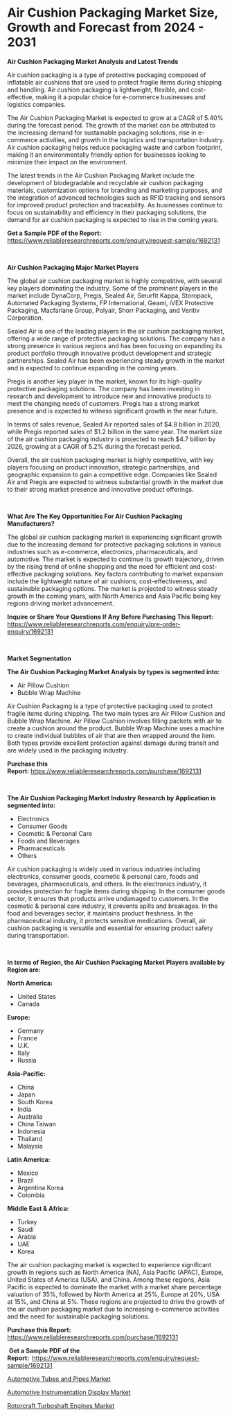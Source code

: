 <p><h1>Air Cushion Packaging Market Size, Growth and Forecast from 2024 - 2031</h1></p><p><strong>Air Cushion Packaging Market Analysis and Latest Trends</strong></p>
<p><p>Air cushion packaging is a type of protective packaging composed of inflatable air cushions that are used to protect fragile items during shipping and handling. Air cushion packaging is lightweight, flexible, and cost-effective, making it a popular choice for e-commerce businesses and logistics companies.</p><p>The Air Cushion Packaging Market is expected to grow at a CAGR of 5.40% during the forecast period. The growth of the market can be attributed to the increasing demand for sustainable packaging solutions, rise in e-commerce activities, and growth in the logistics and transportation industry. Air cushion packaging helps reduce packaging waste and carbon footprint, making it an environmentally friendly option for businesses looking to minimize their impact on the environment.</p><p>The latest trends in the Air Cushion Packaging Market include the development of biodegradable and recyclable air cushion packaging materials, customization options for branding and marketing purposes, and the integration of advanced technologies such as RFID tracking and sensors for improved product protection and traceability. As businesses continue to focus on sustainability and efficiency in their packaging solutions, the demand for air cushion packaging is expected to rise in the coming years.</p></p>
<p><strong>Get a Sample PDF of the Report:&nbsp;</strong> <a href="https://www.reliableresearchreports.com/enquiry/request-sample/1692131">https://www.reliableresearchreports.com/enquiry/request-sample/1692131</a></p>
<p>&nbsp;</p>
<p><strong>Air Cushion Packaging Major Market Players</strong></p>
<p><p>The global air cushion packaging market is highly competitive, with several key players dominating the industry. Some of the prominent players in the market include DynaCorp, Pregis, Sealed Air, Smurfit Kappa, Storopack, Automated Packaging Systems, FP International, Geami, iVEX Protective Packaging, Macfarlane Group, Polyair, Shorr Packaging, and Veritiv Corporation.</p><p>Sealed Air is one of the leading players in the air cushion packaging market, offering a wide range of protective packaging solutions. The company has a strong presence in various regions and has been focusing on expanding its product portfolio through innovative product development and strategic partnerships. Sealed Air has been experiencing steady growth in the market and is expected to continue expanding in the coming years.</p><p>Pregis is another key player in the market, known for its high-quality protective packaging solutions. The company has been investing in research and development to introduce new and innovative products to meet the changing needs of customers. Pregis has a strong market presence and is expected to witness significant growth in the near future.</p><p>In terms of sales revenue, Sealed Air reported sales of $4.8 billion in 2020, while Pregis reported sales of $1.2 billion in the same year. The market size of the air cushion packaging industry is projected to reach $4.7 billion by 2026, growing at a CAGR of 5.2% during the forecast period.</p><p>Overall, the air cushion packaging market is highly competitive, with key players focusing on product innovation, strategic partnerships, and geographic expansion to gain a competitive edge. Companies like Sealed Air and Pregis are expected to witness substantial growth in the market due to their strong market presence and innovative product offerings.</p></p>
<p>&nbsp;</p>
<p><strong>What Are The Key Opportunities For Air Cushion Packaging Manufacturers?</strong></p>
<p><p>The global air cushion packaging market is experiencing significant growth due to the increasing demand for protective packaging solutions in various industries such as e-commerce, electronics, pharmaceuticals, and automotive. The market is expected to continue its growth trajectory, driven by the rising trend of online shopping and the need for efficient and cost-effective packaging solutions. Key factors contributing to market expansion include the lightweight nature of air cushions, cost-effectiveness, and sustainable packaging options. The market is projected to witness steady growth in the coming years, with North America and Asia Pacific being key regions driving market advancement.</p></p>
<p><strong>Inquire or Share Your Questions If Any Before Purchasing This Report:</strong> <a href="https://www.reliableresearchreports.com/enquiry/pre-order-enquiry/1692131">https://www.reliableresearchreports.com/enquiry/pre-order-enquiry/1692131</a></p>
<p>&nbsp;</p>
<p><strong>Market Segmentation</strong></p>
<p><strong>The Air Cushion Packaging Market Analysis by types is segmented into:</strong></p>
<p><ul><li>Air Pillow Cushion</li><li>Bubble Wrap Machine</li></ul></p>
<p><p>Air Cushion Packaging is a type of protective packaging used to protect fragile items during shipping. The two main types are Air Pillow Cushion and Bubble Wrap Machine. Air Pillow Cushion involves filling packets with air to create a cushion around the product. Bubble Wrap Machine uses a machine to create individual bubbles of air that are then wrapped around the item. Both types provide excellent protection against damage during transit and are widely used in the packaging industry.</p></p>
<p><strong>Purchase this Report:&nbsp;</strong><a href="https://www.reliableresearchreports.com/purchase/1692131">https://www.reliableresearchreports.com/purchase/1692131</a></p>
<p>&nbsp;</p>
<p><strong>The Air Cushion Packaging Market Industry Research by Application is segmented into:</strong></p>
<p><ul><li>Electronics</li><li>Consumer Goods</li><li>Cosmetic & Personal Care</li><li>Foods and Beverages</li><li>Pharmaceuticals</li><li>Others</li></ul></p>
<p><p>Air cushion packaging is widely used in various industries including electronics, consumer goods, cosmetic & personal care, foods and beverages, pharmaceuticals, and others. In the electronics industry, it provides protection for fragile items during shipping. In the consumer goods sector, it ensures that products arrive undamaged to customers. In the cosmetic & personal care industry, it prevents spills and breakages. In the food and beverages sector, it maintains product freshness. In the pharmaceutical industry, it protects sensitive medications. Overall, air cushion packaging is versatile and essential for ensuring product safety during transportation.</p></p>
<p>&nbsp;</p>
<p><strong>In terms of Region, the Air Cushion Packaging Market Players available by Region are:</strong></p>
<p>
    <p> <strong> North America: </strong>
        <ul>
            <li>United States</li>
            <li>Canada</li>
        </ul>
        </p> 
    <p> <strong> Europe: </strong>
        <ul>
            <li>Germany</li>
            <li>France</li>
            <li>U.K.</li>
            <li>Italy</li>
            <li>Russia</li>
        </ul>
        </p> 
    <p> <strong> Asia-Pacific: </strong>
        <ul>
            <li>China</li>
            <li>Japan</li>
            <li>South Korea</li>
            <li>India</li>
            <li>Australia</li>
            <li>China Taiwan</li>
            <li>Indonesia</li>
            <li>Thailand</li>
            <li>Malaysia</li>
        </ul>
        </p> 
    <p> <strong> Latin America: </strong>
        <ul>
            <li>Mexico</li>
            <li>Brazil</li>
            <li>Argentina Korea</li>
            <li>Colombia</li>
        </ul>
        </p> 
    <p> <strong> Middle East & Africa: </strong>
        <ul>
            <li>Turkey</li>
            <li>Saudi</li>
            <li>Arabia</li>
            <li>UAE</li>
            <li>Korea</li>
        </ul>
    </p>
    </p>
<p><p>The air cushion packaging market is expected to experience significant growth in regions such as North America (NA), Asia Pacific (APAC), Europe, United States of America (USA), and China. Among these regions, Asia Pacific is expected to dominate the market with a market share percentage valuation of 35%, followed by North America at 25%, Europe at 20%, USA at 15%, and China at 5%. These regions are projected to drive the growth of the air cushion packaging market due to increasing e-commerce activities and the need for sustainable packaging solutions.</p></p>
<p><strong>Purchase this Report: </strong><a href="https://www.reliableresearchreports.com/purchase/1692131">https://www.reliableresearchreports.com/purchase/1692131</a></p>
<p>&nbsp;<strong>Get a Sample PDF of the Report:&nbsp;&nbsp;</strong><a href="https://www.reliableresearchreports.com/enquiry/request-sample/1692131">https://www.reliableresearchreports.com/enquiry/request-sample/1692131</a></p>
<p><strong></strong></p>
<p><p><a href="https://view.publitas.com/reportprime-1/automotive-tubes-and-pipes-market-analysis-examines-its-scope-on-growth-opportunities-and-forecasted-trends-spanning-from-2023-to-2030/">Automotive Tubes and Pipes Market</a></p><p><a href="https://view.publitas.com/reportprime-1/global-automotive-instrumentation-display-market-size-and-market-trends-insights-and-projections-from-2023-to-2030/">Automotive Instrumentation Display Market</a></p><p><a href="https://view.publitas.com/reportprime-1/insights-into-rotorcraft-turboshaft-engines-market-size-analysing-market-share-trends-and-growth-from-2023-to-2030/">Rotorcraft Turboshaft Engines Market</a></p></p>